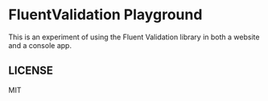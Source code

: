 FluentValidation Playground
===========================

This is an experiment of using the Fluent Validation library in both a website and a console app.

LICENSE
-------
MIT

